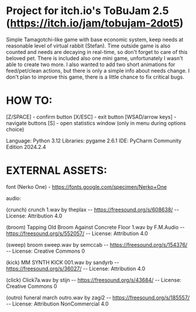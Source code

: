 # Project for itch.io's ToBuJam 2.5 (https://itch.io/jam/tobujam-2dot5)

Simple Tamagotchi-like game with base economic system, keep needs at reasonable level of virtual rabbit (Stefan).
Time outside game is also counted and needs are decaying in real-time, so don't forget to care of this beloved pet.
There is included also one mini game, unfortunately I wasn't able to create two more. 
I also wanted to add two short animations for feed/pet/clean actions, but there is only a simple info about needs change.
I don't plan to improve this game, there is a little chance to fix critical bugs.

# HOW TO:
[Z/SPACE] - confirm button
[X/ESC] - exit button
[WSAD/arrow keys] - navigate buttons
[S] - open statistics window (only in menu during options choice)

Language: Python 3.12
Libraries: pygame 2.6.1
IDE: PyCharm Community Edition 2024.2.4

# EXTERNAL ASSETS:

font (Nerko One) - https://fonts.google.com/specimen/Nerko+One

audio:

(crunch) crunch 1.wav by theplax -- https://freesound.org/s/608638/ -- License: Attribution 4.0

(broom) Tapping Old Broom Against Concrete Floor 1.wav by F.M.Audio -- https://freesound.org/s/552057/ -- License: Attribution 4.0

(sweep) broom sweep.wav by semccab -- https://freesound.org/s/154376/ -- License: Creative Commons 0

(kick) MM SYNTH KICK 001.wav by sandyrb -- https://freesound.org/s/36027/ -- License: Attribution 4.0

(click) Click7a.wav by stijn -- https://freesound.org/s/43684/ -- License: Creative Commons 0

(outro) funeral march outro.wav by zagi2 -- https://freesound.org/s/185557/ -- License: Attribution NonCommercial 4.0